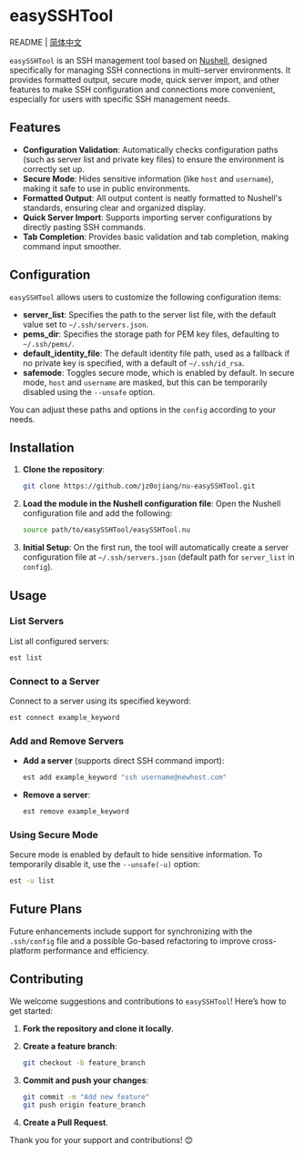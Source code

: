 # easySSHTool

README | [简体中文](README.zh-CN.md)

`easySSHTool` is an SSH management tool based on [Nushell](https://www.nushell.sh/), designed specifically for managing SSH connections in multi-server environments. It provides formatted output, secure mode, quick server import, and other features to make SSH configuration and connections more convenient, especially for users with specific SSH management needs.

## Features

- **Configuration Validation**: Automatically checks configuration paths (such as server list and private key files) to ensure the environment is correctly set up.
- **Secure Mode**: Hides sensitive information (like `host` and `username`), making it safe to use in public environments.
- **Formatted Output**: All output content is neatly formatted to Nushell's standards, ensuring clear and organized display.
- **Quick Server Import**: Supports importing server configurations by directly pasting SSH commands.
- **Tab Completion**: Provides basic validation and tab completion, making command input smoother.

## Configuration

`easySSHTool` allows users to customize the following configuration items:

- **server_list**: Specifies the path to the server list file, with the default value set to `~/.ssh/servers.json`.
- **pems_dir**: Specifies the storage path for PEM key files, defaulting to `~/.ssh/pems/`.
- **default_identity_file**: The default identity file path, used as a fallback if no private key is specified, with a default of `~/.ssh/id_rsa`.
- **safemode**: Toggles secure mode, which is enabled by default. In secure mode, `host` and `username` are masked, but this can be temporarily disabled using the `--unsafe` option.

You can adjust these paths and options in the `config` according to your needs.

## Installation

1. **Clone the repository**:
   
   ```bash
   git clone https://github.com/jz0ojiang/nu-easySSHTool.git
   ```

2. **Load the module in the Nushell configuration file**:
   Open the Nushell configuration file and add the following:
   
   ```bash
   source path/to/easySSHTool/easySSHTool.nu
   ```

3. **Initial Setup**:
   On the first run, the tool will automatically create a server configuration file at `~/.ssh/servers.json` (default path for `server_list` in `config`).

## Usage

### List Servers

List all configured servers:

```bash
est list
```

### Connect to a Server

Connect to a server using its specified keyword:

```bash
est connect example_keyword
```

### Add and Remove Servers

- **Add a server** (supports direct SSH command import):
  
  ```bash
  est add example_keyword "ssh username@newhost.com"
  ```

- **Remove a server**:
  
  ```bash
  est remove example_keyword
  ```

### Using Secure Mode

Secure mode is enabled by default to hide sensitive information. To temporarily disable it, use the `--unsafe(-u)` option:

```bash
est -u list
```

## Future Plans

Future enhancements include support for synchronizing with the `.ssh/config` file and a possible Go-based refactoring to improve cross-platform performance and efficiency.

## Contributing

We welcome suggestions and contributions to `easySSHTool`! Here’s how to get started:

1. **Fork the repository and clone it locally**.

2. **Create a feature branch**:
   
   ```bash
   git checkout -b feature_branch
   ```

3. **Commit and push your changes**:
   
   ```bash
   git commit -m "Add new feature"
   git push origin feature_branch
   ```

4. **Create a Pull Request**.

Thank you for your support and contributions! 😊
